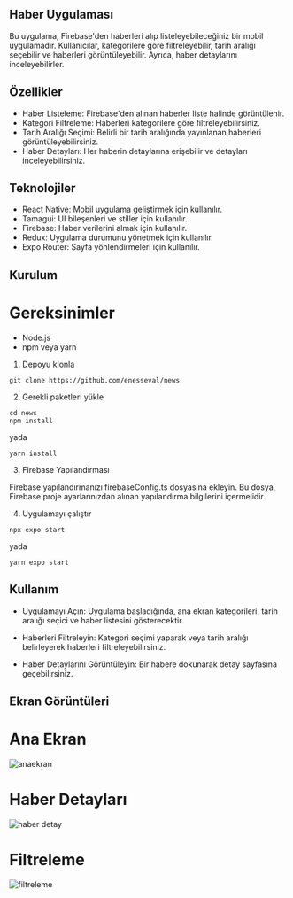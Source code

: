 ## Haber Uygulaması

Bu uygulama, Firebase'den haberleri alıp listeleyebileceğiniz bir mobil uygulamadır. Kullanıcılar, kategorilere göre filtreleyebilir, tarih aralığı seçebilir ve haberleri görüntüleyebilir. Ayrıca, haber detaylarını inceleyebilirler.

## Özellikler

-  Haber Listeleme: Firebase'den alınan haberler liste halinde görüntülenir.
-  Kategori Filtreleme: Haberleri kategorilere göre filtreleyebilirsiniz.
-  Tarih Aralığı Seçimi: Belirli bir tarih aralığında yayınlanan haberleri görüntüleyebilirsiniz.
-  Haber Detayları: Her haberin detaylarına erişebilir ve detayları inceleyebilirsiniz.

## Teknolojiler

-  React Native: Mobil uygulama geliştirmek için kullanılır.
-  Tamagui: UI bileşenleri ve stiller için kullanılır.
-  Firebase: Haber verilerini almak için kullanılır.
-  Redux: Uygulama durumunu yönetmek için kullanılır.
-  Expo Router: Sayfa yönlendirmeleri için kullanılır.

## Kurulum

# Gereksinimler

-  Node.js
-  npm veya yarn

1. Depoyu klonla

```
git clone https://github.com/enesseval/news
```

2. Gerekli paketleri yükle

```
cd news
npm install
```

yada

```
yarn install
```

3. Firebase Yapılandırması

Firebase yapılandırmanızı firebaseConfig.ts dosyasına ekleyin. Bu dosya, Firebase proje ayarlarınızdan alınan yapılandırma bilgilerini içermelidir.

4. Uygulamayı çalıştır

```
npx expo start
```

yada

```
yarn expo start
```

## Kullanım

-  Uygulamayı Açın: Uygulama başladığında, ana ekran kategorileri, tarih aralığı seçici ve haber listesini gösterecektir.

-  Haberleri Filtreleyin: Kategori seçimi yaparak veya tarih aralığı belirleyerek haberleri filtreleyebilirsiniz.

-  Haber Detaylarını Görüntüleyin: Bir habere dokunarak detay sayfasına geçebilirsiniz.

## Ekran Görüntüleri

# Ana Ekran

![anaekran](https://github.com/enesseval/news/blob/master/assets/newsapp.jpeg)

# Haber Detayları

![haber detay](./assets/newsapp2.jpeg)

# Filtreleme

![filtreleme](./assets/newsapp3.jpeg)
